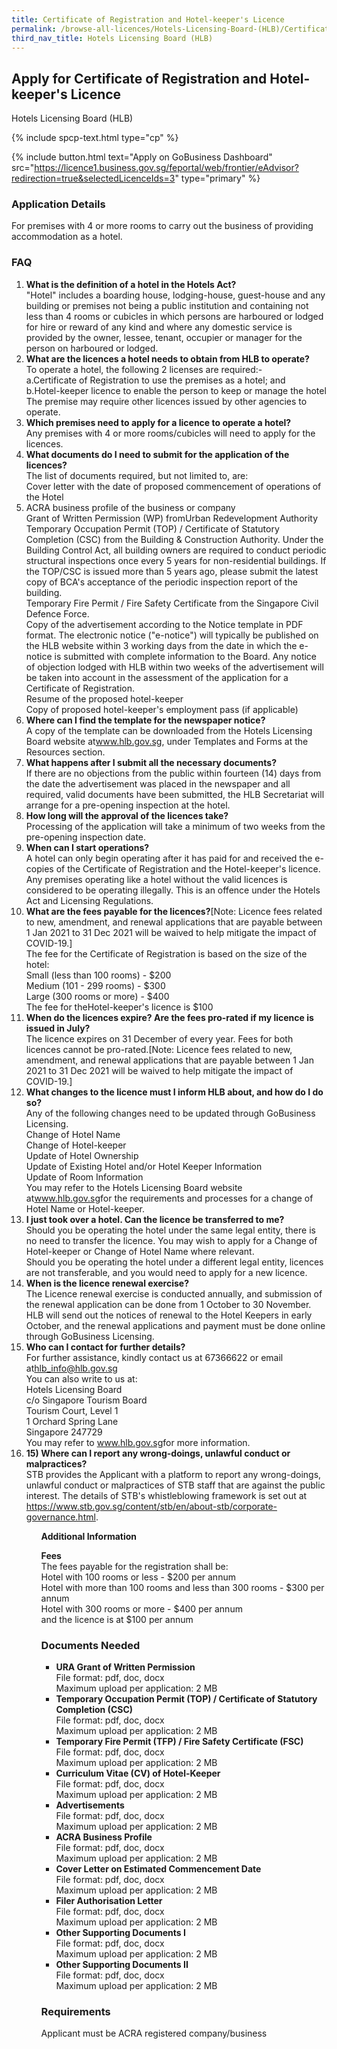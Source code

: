 ```yaml
---
title: Certificate of Registration and Hotel-keeper's Licence
permalink: /browse-all-licences/Hotels-Licensing-Board-(HLB)/Certificate-of-Registration-and-Hotel-keeper's-Licence
third_nav_title: Hotels Licensing Board (HLB)
---
```


## Apply for Certificate of Registration and Hotel-keeper's Licence

Hotels Licensing Board (HLB)

{% include spcp-text.html type="cp" %}

{% include button.html text="Apply on GoBusiness Dashboard" src="https://licence1.business.gov.sg/feportal/web/frontier/eAdvisor?redirection=true&selectedLicenceIds=3" type="primary" %}

### Application Details

<p>For premises with 4 or more rooms to carry out the business of providing accommodation as a hotel.</p>
<h3>FAQ</h3>
<ol>
<li><strong>What is the definition of a hotel in the Hotels Act?</strong><br>
"Hotel" includes a boarding house, lodging-house, guest-house and any building or premises not being a public institution and containing not less than 4 rooms or cubicles in which persons are harboured or lodged for hire or reward of any kind and where any domestic service is provided by the owner, lessee, tenant, occupier or manager for the person on harboured or lodged.</li>
<li><strong>What are the licences a hotel needs to obtain from HLB to operate?</strong><br>
To operate a hotel, the following 2 licenses are required:-<br>
a.Certificate of Registration to use the premises as a hotel; and<br>
b.Hotel-keeper licence to enable the person to keep or manage the hotel<br>
The premise may require other licences issued by other agencies to operate.</li>

<li><strong>Which premises need to apply for a licence to operate a hotel?</strong><br>
Any premises with 4 or more rooms/cubicles will need to apply for the licences.</li>
<li><strong>What documents do I need to submit for the application of the licences?</strong><br>
The list of documents required, but not limited to, are:<br>
Cover letter with the date of proposed commencement of operations of the Hotel<br>
<li>ACRA business profile of the business or company<br>
Grant of Written Permission (WP) fromUrban Redevelopment Authority<br>
Temporary Occupation Permit (TOP) / Certificate of Statutory Completion (CSC) from the Building & Construction Authority. Under the Building Control Act, all building owners are required to conduct periodic structural inspections once every 5 years for non-residential buildings. If the TOP/CSC is issued more than 5 years ago, please submit the latest copy of BCA's acceptance of the periodic inspection report of the building.<br>
Temporary Fire Permit / Fire Safety Certificate from the Singapore Civil Defence Force.<br>
Copy of the advertisement according to the Notice template in PDF format. The electronic notice ("e-notice") will typically be published on the HLB website within 3 working days from the date in which the e-notice is submitted with complete information to the Board. Any notice of objection lodged with HLB within two weeks of the advertisement will be taken into account in the assessment of the application for a Certificate of Registration.<br>
Resume of the proposed hotel-keeper<br>
Copy of proposed hotel-keeper's employment pass (if applicable)<br>
</li>

<li><strong>Where can I find the template for the newspaper notice?</strong><br>
A copy of the template can be downloaded from the Hotels Licensing Board website at<a href="https://www.hlb.gov.sg/" target="_blank" rel="noopener">www.hlb.gov.sg</a>, under Templates and Forms at the Resources section.</li>

<li><strong>What happens after I submit all the necessary documents?</strong><br>
If there are no objections from the public within fourteen (14) days from the date the advertisement was placed in the newspaper and all required, valid documents have been submitted, the HLB Secretariat will arrange for a pre-opening inspection at the hotel.</li>
<li><strong>How long will the approval of the licences take?</strong><br>
Processing of the application will take a minimum of two weeks from the pre-opening inspection date.</li>
<li><strong>When can I start operations?</strong><br>
A hotel can only begin operating after it has paid for and received the e-copies of the Certificate of Registration and the Hotel-keeper's licence. Any premises operating like a hotel without the valid licences is considered to be operating illegally. This is an offence under the Hotels Act and Licensing Regulations.</li>
<li><strong>What are the fees payable for the licences?</strong>[Note: Licence fees related to new, amendment, and renewal applications that are payable between 1 Jan 2021 to 31 Dec 2021 will be waived to help mitigate the impact of COVID-19.]<br>
The fee for the Certificate of Registration is based on the size of the hotel:<br>
Small (less than 100 rooms) - $200<br>
Medium (101 - 299 rooms) - $300<br>
Large (300 rooms or more) - $400<br>
The fee for theHotel-keeper's licence is $100</li>

<li><strong>When do the licences expire? Are the fees pro-rated if my licence is issued in July?</strong><br>
The licence expires on 31 December of every year. Fees for both licences cannot be pro-rated.[Note: Licence fees related to new, amendment, and renewal applications that are payable between 1 Jan 2021 to 31 Dec 2021 will be waived to help mitigate the impact of COVID-19.]</li>

<li><strong>What changes to the licence must I inform HLB about, and how do I do so?</strong><br>
Any of the following changes need to be updated through GoBusiness Licensing.<br>
Change of Hotel Name<br>
Change of Hotel-keeper<br>
Update of Hotel Ownership<br>
Update of Existing Hotel and/or Hotel Keeper Information<br>
Update of Room Information<br>
You may refer to the Hotels Licensing Board website at<a href="https://www.hlb.gov.sg/" target="_blank" rel="noopener">www.hlb.gov.sg</a>for the requirements and processes for a change of Hotel Name or Hotel-keeper.</li>

<li><strong>I just took over a hotel. Can the licence be transferred to me?</strong><br>
Should you be operating the hotel under the same legal entity, there is no need to transfer the licence. You may wish to apply for a Change of Hotel-keeper or Change of Hotel Name where relevant.<br>
Should you be operating the hotel under a different legal entity, licences are not transferable, and you would need to apply for a new licence.</li>

<li><strong>When is the licence renewal exercise?</strong><br>
The Licence renewal exercise is conducted annually, and submission of the renewal application can be done from 1 October to 30 November. HLB will send out the notices of renewal to the Hotel Keepers in early October, and the renewal applications and payment must be done online through GoBusiness Licensing.</li>
<li><strong>Who can I contact for further details?</strong><br>
For further assistance, kindly contact us at 67366622 or email at<a href="mailto:hlb_info@hlb.gov.sg">hlb_info@hlb.gov.sg</a><br>
You can also write to us at:<br>
Hotels Licensing Board<br>
c/o Singapore Tourism Board<br>
Tourism Court, Level 1<br>
1 Orchard Spring Lane<br>
Singapore 247729<br>
You may refer to <a href="https://www.hlb.gov.sg/" target="_blank" rel="noopener">www.hlb.gov.sg</a>for more information.</li>

<li><strong>15) Where can I report any wrong-doings, unlawful conduct or malpractices?</strong><br>
STB provides the Applicant with a platform to report any wrong-doings, unlawful conduct or malpractices of STB staff that are against the public interest. The details of STB's whistleblowing framework is set out at<br>
<a href="https://www.stb.gov.sg/content/stb/en/about-stb/corporate-governance.html" target="_blank" rel="noopener">https://www.stb.gov.sg/content/stb/en/about-stb/corporate-governance.html</a>.</li>
<ol>

**Additional Information**

<p><strong>Fees</strong><br />
The fees payable for the registration shall be:<br>
Hotel with 100 rooms or less - $200 per annum<br>
Hotel with more than 100 rooms and less than 300 rooms - $300 per annum<br>
Hotel with 300 rooms or more - $400 per annum<br>
and the licence is at $100 per annum</p>

### Documents Needed

<ul>
<li><strong>URA Grant of Written Permission</strong>
<br>File format: pdf, doc, docx
<br>Maximum upload per application: 2 MB
</li>
<li><strong>Temporary Occupation Permit (TOP) / Certificate of Statutory Completion (CSC)</strong><br>File format: pdf, doc, docx
<br>Maximum upload per application: 2 MB
</li>

<li><strong>Temporary Fire Permit (TFP) / Fire Safety Certificate (FSC)</strong><br>File format: pdf, doc, docx
<br>Maximum upload per application: 2 MB
</li>

<li><strong>Curriculum Vitae (CV) of Hotel-Keeper</strong><br>File format: pdf, doc, docx
<br>Maximum upload per application: 2 MB
</li>

<li><strong>Advertisements</strong><br>File format: pdf, doc, docx
<br>Maximum upload per application: 2 MB
</li>

<li><strong>ACRA Business Profile</strong><br>File format: pdf, doc, docx
<br>Maximum upload per application: 2 MB
</li>

<li><strong>Cover Letter on Estimated Commencement Date</strong><br>File format: pdf, doc, docx
<br>Maximum upload per application: 2 MB
</li>

<li><strong>Filer Authorisation Letter</strong><br>File format: pdf, doc, docx
<br>Maximum upload per application: 2 MB
</li>

<li><strong>Other Supporting Documents I</strong><br>File format: pdf, doc, docx
<br>Maximum upload per application: 2 MB
</li>

<li><strong>Other Supporting Documents II</strong><br>File format: pdf, doc, docx
<br>Maximum upload per application: 2 MB</li>
</ul>

### Requirements

Applicant must be ACRA registered company/business

